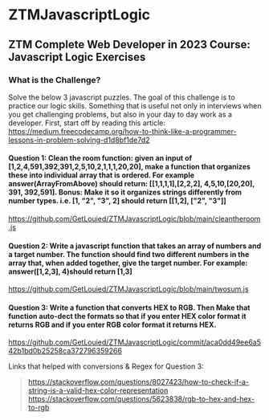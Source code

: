 # ZTMJavascriptLogic
## ZTM Complete Web Developer in 2023 Course: Javascript Logic Exercises ## 

### What is the Challenge? ###
Solve the below 3 javascript puzzles. The goal of this challenge is to practice our logic skills. Something that is useful not only in interviews when you get challenging problems, but also in your day to day work as a developer. First, start off by reading this article: https://medium.freecodecamp.org/how-to-think-like-a-programmer-lessons-in-problem-solving-d1d8bf1de7d2

#### Question 1: Clean the room function: given an input of [1,2,4,591,392,391,2,5,10,2,1,1,1,20,20], make a function that organizes these into individual array that is ordered. For example answer(ArrayFromAbove) should return: [[1,1,1,1],[2,2,2], 4,5,10,[20,20], 391, 392,591]. Bonus: Make it so it organizes strings differently from number types. i.e. [1, "2", "3", 2] should return [[1,2], ["2", "3"]]

  https://github.com/GetLouied/ZTMJavascriptLogic/blob/main/cleantheroom.js


#### Question 2: Write a javascript function that takes an array of numbers and a target number. The function should find two different numbers in the array that, when added together, give the target number. For example: answer([1,2,3], 4)should return [1,3]

  https://github.com/GetLouied/ZTMJavascriptLogic/blob/main/twosum.js

#### Question 3: Write a function that converts HEX to RGB. Then Make that function auto-dect the formats so that if you enter HEX color format it returns RGB and if you enter RGB color format it returns HEX.

https://github.com/GetLouied/ZTMJavascriptLogic/commit/aca0dd49ee6a542b1bd0b25258ca372796359266

Links that helped with conversions & Regex for Question 3:
> https://stackoverflow.com/questions/8027423/how-to-check-if-a-string-is-a-valid-hex-color-representation
> https://stackoverflow.com/questions/5623838/rgb-to-hex-and-hex-to-rgb
